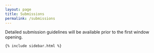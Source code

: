 ```yaml
---
layout: page
title: Submissions
permalink: /submissions
---
```


<div class="row justify-content-between">
<div class="col-md-8 pr-5">

<p>Detailed submission guidelines will be available prior to the first window opening.</p>

</div>

<div class="col-md-4">

<div class="sticky-top sticky-top-80">

    {% include sidebar.html %}

</div>
</div>
</div>
